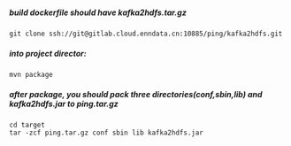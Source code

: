 ##### build dockerfile should have kafka2hdfs.tar.gz

```
git clone ssh://git@gitlab.cloud.enndata.cn:10885/ping/kafka2hdfs.git
```
##### into project director:

```
mvn package
```
##### after package, you should pack three directories(conf,sbin,lib) and kafka2hdfs.jar to ping.tar.gz

```
cd target
tar -zcf ping.tar.gz conf sbin lib kafka2hdfs.jar
```
